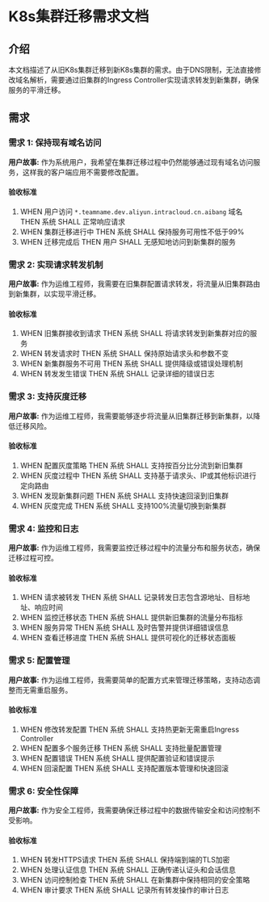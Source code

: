 # K8s集群迁移需求文档

## 介绍

本文档描述了从旧K8s集群迁移到新K8s集群的需求。由于DNS限制，无法直接修改域名解析，需要通过旧集群的Ingress Controller实现请求转发到新集群，确保服务的平滑迁移。

## 需求

### 需求 1: 保持现有域名访问

**用户故事:** 作为系统用户，我希望在集群迁移过程中仍然能够通过现有域名访问服务，这样我的客户端应用不需要修改配置。

#### 验收标准

1. WHEN 用户访问 `*.teamname.dev.aliyun.intracloud.cn.aibang` 域名 THEN 系统 SHALL 正常响应请求
2. WHEN 集群迁移进行中 THEN 系统 SHALL 保持服务可用性不低于99%
3. WHEN 迁移完成后 THEN 用户 SHALL 无感知地访问到新集群的服务

### 需求 2: 实现请求转发机制

**用户故事:** 作为运维工程师，我需要在旧集群配置请求转发，将流量从旧集群路由到新集群，以实现平滑迁移。

#### 验收标准

1. WHEN 旧集群接收到请求 THEN 系统 SHALL 将请求转发到新集群对应的服务
2. WHEN 转发请求时 THEN 系统 SHALL 保持原始请求头和参数不变
3. WHEN 新集群服务不可用 THEN 系统 SHALL 提供降级或错误处理机制
4. WHEN 转发发生错误 THEN 系统 SHALL 记录详细的错误日志

### 需求 3: 支持灰度迁移

**用户故事:** 作为运维工程师，我需要能够逐步将流量从旧集群迁移到新集群，以降低迁移风险。

#### 验收标准

1. WHEN 配置灰度策略 THEN 系统 SHALL 支持按百分比分流到新旧集群
2. WHEN 灰度过程中 THEN 系统 SHALL 支持基于请求头、IP或其他标识进行定向路由
3. WHEN 发现新集群问题 THEN 系统 SHALL 支持快速回滚到旧集群
4. WHEN 灰度完成 THEN 系统 SHALL 支持100%流量切换到新集群

### 需求 4: 监控和日志

**用户故事:** 作为运维工程师，我需要监控迁移过程中的流量分布和服务状态，确保迁移过程可控。

#### 验收标准

1. WHEN 请求被转发 THEN 系统 SHALL 记录转发日志包含源地址、目标地址、响应时间
2. WHEN 监控迁移状态 THEN 系统 SHALL 提供新旧集群的流量分布指标
3. WHEN 服务异常 THEN 系统 SHALL 及时告警并提供详细错误信息
4. WHEN 查看迁移进度 THEN 系统 SHALL 提供可视化的迁移状态面板

### 需求 5: 配置管理

**用户故事:** 作为运维工程师，我需要简单的配置方式来管理迁移策略，支持动态调整而无需重启服务。

#### 验收标准

1. WHEN 修改转发配置 THEN 系统 SHALL 支持热更新无需重启Ingress Controller
2. WHEN 配置多个服务迁移 THEN 系统 SHALL 支持批量配置管理
3. WHEN 配置错误 THEN 系统 SHALL 提供配置验证和错误提示
4. WHEN 回滚配置 THEN 系统 SHALL 支持配置版本管理和快速回滚

### 需求 6: 安全性保障

**用户故事:** 作为安全工程师，我需要确保迁移过程中的数据传输安全和访问控制不受影响。

#### 验收标准

1. WHEN 转发HTTPS请求 THEN 系统 SHALL 保持端到端的TLS加密
2. WHEN 处理认证信息 THEN 系统 SHALL 正确传递认证头和会话信息
3. WHEN 访问控制检查 THEN 系统 SHALL 在新集群中保持相同的安全策略
4. WHEN 审计要求 THEN 系统 SHALL 记录所有转发操作的审计日志